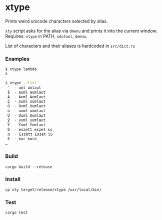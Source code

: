 # xtype

Prints weird unicode characters selected by alias.

`xty` script asks for the alias via `dmenu` and prints it into the current
window.
Requires: `xtype` in PATH, `xdotool`, `dmenu`.

List of characters and their aliases is hardcoded in `src/dict.rs`

### Examples

```sh
$ xtype lambda
λ
```

```sh
$ xtype --list
 ¨  - uml umlaut
 ä  - auml aumlaut
 Ä  - Auml Aumlaut
 ö  - ouml oumlaut
 Ö  - Ouml Oumlaut
 ü  - uuml uumlaut
 Ü  - Uuml Uumlaut
 ÿ  - yuml yumlaut
 Ÿ  - Yuml Yumlaut
 ß  - eszett eszet ss
 ẞ  - Eszett Eszet SS
 €  - eur euro
…
```

### Build
`cargo build --release`

### Install
`cp xty target/release/xtype /usr/local/bin/`

### Test
`cargo test`
